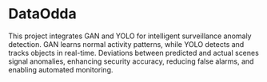 # DataOdda
This project integrates GAN and YOLO for intelligent surveillance anomaly detection. GAN learns normal activity patterns, while YOLO detects and tracks objects in real-time. Deviations between predicted and actual scenes signal anomalies, enhancing security accuracy, reducing false alarms, and enabling automated monitoring.
